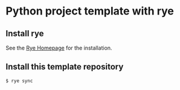 # Python project template with rye

## Install rye
See the [Rye Homepage](https://rye-up.com/) for the installation.

## Install this template repository

```bash
$ rye sync
```
